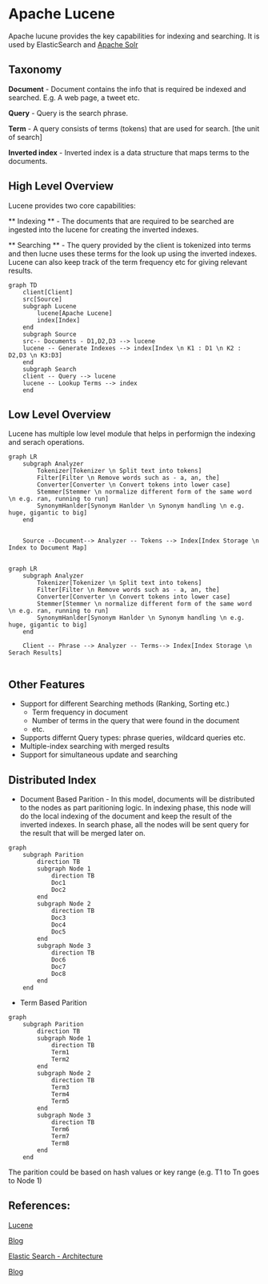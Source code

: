 # Apache Lucene
Apache lucune provides the key capabilities for indexing and searching. It is used by ElasticSearch and [Apache Solr](https://solr.apache.org/)


## Taxonomy
**Document** - Document contains the info that is required be indexed and searched. E.g. A web page, a tweet etc.

**Query** - Query is the search phrase.

**Term** - A query consists of terms (tokens) that are used for search. [the unit of search]

**Inverted index** - Inverted index is a data structure that maps terms to the documents.

## High Level Overview

Lucene provides two core capabilities:

** Indexing ** - The documents that are required to be searched are ingested into the lucene for creating the inverted indexes.

** Searching ** - The query provided by the client is tokenized into terms and then lucne uses these terms for the look up using the inverted indexes. Lucene can also keep track of the term frequency etc for giving relevant results.

```mermaid
graph TD
    client[Client]
    src[Source]
    subgraph Lucene
        lucene[Apache Lucene]
        index[Index]
    end
    subgraph Source
    src-- Documents - D1,D2,D3 --> lucene
    lucene -- Generate Indexes --> index[Index \n K1 : D1 \n K2 : D2,D3 \n K3:D3]
    end
    subgraph Search
    client -- Query --> lucene
    lucene -- Lookup Terms --> index
    end

```

## Low Level Overview

Lucene has multiple low level module that helps in performign the indexing and serach operations.

```mermaid
graph LR
    subgraph Analyzer
        Tokenizer[Tokenizer \n Split text into tokens]
        Filter[Filter \n Remove words such as - a, an, the]
        Converter[Converter \n Convert tokens into lower case]
        Stemmer[Stemmer \n normalize different form of the same word \n e.g. ran, running to run]
        SynonymHanlder[Synonym Hanlder \n Synonym handling \n e.g. huge, gigantic to big]
    end

  
    Source --Document--> Analyzer -- Tokens --> Index[Index Storage \n Index to Document Map]
    
```
```mermaid
graph LR
    subgraph Analyzer
        Tokenizer[Tokenizer \n Split text into tokens]
        Filter[Filter \n Remove words such as - a, an, the]
        Converter[Converter \n Convert tokens into lower case]
        Stemmer[Stemmer \n normalize different form of the same word \n e.g. ran, running to run]
        SynonymHanlder[Synonym Hanlder \n Synonym handling \n e.g. huge, gigantic to big]
    end

    Client -- Phrase --> Analyzer -- Terms--> Index[Index Storage \n Serach Results]
    
```
## Other Features
- Support for different Searching methods (Ranking, Sorting etc.)
    - Term frequency in document
    - Number of terms in the query that were found in the document
    - etc.
- Supports differnt Query types: phrase queries, wildcard queries etc.
- Multiple-index searching with merged results
- Support for simultaneous update and searching


## Distributed Index
- Document Based Parition - In this model, documents will be distributed to the nodes as part paritioning logic. In indexing phase, this node will do the local indexing of the document and keep the result of the inverted indexes. In search phase, all the nodes will be sent query for the result that will be 
merged later on.


```mermaid
graph
    subgraph Parition
        direction TB
        subgraph Node 1
            direction TB
            Doc1
            Doc2
        end
        subgraph Node 2
            direction TB
            Doc3
            Doc4
            Doc5
        end
        subgraph Node 3
            direction TB
            Doc6
            Doc7
            Doc8
        end
    end
```

- Term Based Parition
```mermaid
graph
    subgraph Parition
        direction TB
        subgraph Node 1
            direction TB
            Term1
            Term2
        end
        subgraph Node 2
            direction TB
            Term3
            Term4
            Term5
        end
        subgraph Node 3
            direction TB
            Term6
            Term7
            Term8
        end
    end
```
The parition could be based on hash values or key range (e.g. T1 to Tn goes to Node 1)

## References:

[Lucene](https://lucene.apache.org/core/)

[Blog](https://j.blaszyk.me/tech-blog/exploring-apache-lucene-index/)

[Elastic Search - Architecture](https://medium.com/geekculture/elasticsearch-architecture-1f40b93da719)

[Blog](https://levelup.gitconnected.com/lucene-search-engine-in-action-32146d5dab09)

